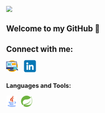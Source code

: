 ![](https://komarev.com/ghpvc/?username=MaciejKlonickie&style=flat-square)

## Welcome to my GitHub 👋

## Connect with me:
[![website](./images/ux.png)](https://www.maciejklonicki.org)
&nbsp;&nbsp;
[![website](./images/linkedin.png)](https://www.linkedin.com/in/maciek-kłonicki)
&nbsp;&nbsp;

### Languages and Tools:
<img align="left" alt="Java" width="30px" height="30px" src="./images/java.png" style="padding-right:10px;" />
<img align="left" alt="Spring" width="30px" height="30px" src="./images/spring.svg" style="padding-right:10px;" />

[website]: https://www.maciejklonicki.org
[linkedin]: https://www.linkedin.com/in/maciek-kłonicki


